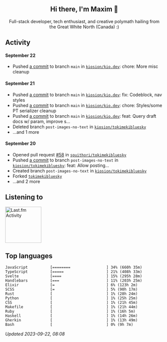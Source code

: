 <!-- deno-fmt-ignore-file -->
<div align="center">
  <h2>Hi there, I'm Maxim 👋</h2>
  <p>Full-stack developer, tech enthusiast, and creative polymath hailing from the Great White North (Canada) :)</p>
</div>


## Activity


#### September 22
* Pushed [a commit](https://github.com/kiosion/kio.dev/commit/629ac882dae1c398cb74113d68471735546a70a3) to branch `main` in [`kiosion/kio.dev`](https://github.com/kiosion/kio.dev): chore: More misc cleanup

#### September 21
* Pushed [a commit](https://github.com/kiosion/kio.dev/commit/e72a95b05b01f3ac09d22eefb1a432935f8112df) to branch `main` in [`kiosion/kio.dev`](https://github.com/kiosion/kio.dev): fix: Codeblock, nav styles
* Pushed [a commit](https://github.com/kiosion/kio.dev/commit/3f889cfe79b23e9473036c98dd1e709ff8fb6f5c) to branch `main` in [`kiosion/kio.dev`](https://github.com/kiosion/kio.dev): chore: Styles/some PT serializer cleanup
* Pushed [a commit](https://github.com/kiosion/kio.dev/commit/c4fa9eb8857674967e66754246f6e3fb6c8c06e7) to branch `main` in [`kiosion/kio.dev`](https://github.com/kiosion/kio.dev): feat: Query draft docs w/ param, improve s...
* Deleted branch `post-images-no-text` in [`kiosion/tokimekibluesky`](https://github.com/kiosion/tokimekibluesky)
* ...and 1 more

#### September 20
* Opened pull request [#58](https://github.com/spuithori/tokimekibluesky/pull/58) in [`spuithori/tokimekibluesky`](https://github.com/spuithori/tokimekibluesky)
* Pushed [a commit](https://github.com/kiosion/tokimekibluesky/commit/c7a4947d25750e23b0b9a17c9e290eed38d10ac5) to branch `post-images-no-text` in [`kiosion/tokimekibluesky`](https://github.com/kiosion/tokimekibluesky): feat: Allow posting...
* Created branch `post-images-no-text` in [`kiosion/tokimekibluesky`](https://github.com/kiosion/tokimekibluesky)
* Forked [`tokimekibluesky`](https://github.com/kiosion/tokimekibluesky)
* ...and 2 more


## Listening to

<a href="https://github.com/kiosion/toru"><picture>
  <source media="(prefers-color-scheme: dark)" srcset="https://toru.kio.dev/api/v1/kiosion?blur&border_width=0&border_radius=38&theme=nord">
  <source media="(prefers-color-scheme: light)" srcset="https://toru.kio.dev/api/v1/kiosion?blur&border_width=0&border_radius=38&theme=light">
  <img alt="Last.fm Activity" src="https://toru.kio.dev/api/v1/kiosion?blur&border_width=0&border_radius=38" height="115" />
</picture></a>


## Top languages

```
JavaScript          [========                ] 34% (660h 35m)
TypeScript          [=====                   ] 21% (408h 33m)
Svelte              [====                    ] 15% (295h 28m)
Handlebars          [===                     ] 11% (203h 25m)
Elixir              [=                       ] 6% (123h 2m)
SCSS                [=                       ] 5% (90h 17m)
Rust                [                        ] 1% (28h 24m)
Python              [                        ] 1% (25h 25m)
CSS                 [                        ] 1% (21h 45m)
Makefile            [                        ] 1% (21h 44m)
Ruby                [                        ] 1% (16h 5m)
Haskell             [                        ] 1% (14h 26m)
Gherkin             [                        ] 1% (13h 49m)
Bash                [                        ] 0% (9h 7m)
```

_Updated 2023-09-22, 08:08_
